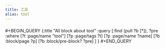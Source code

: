 ```yaml
---
title: 工具
alias: tool
---
```

###
#+BEGIN_QUERY
{:title "All block about tool"
 :query [:find (pull ?b [*]), ?pre
  :where
  [?t :page/name "tool"]
  [?p :page/tags ?t]
  [?p :page/name ?name]
  [?b :block/page ?p]
  [?b :block/pre-block? ?pre]
]
}
#+END_QUERY

